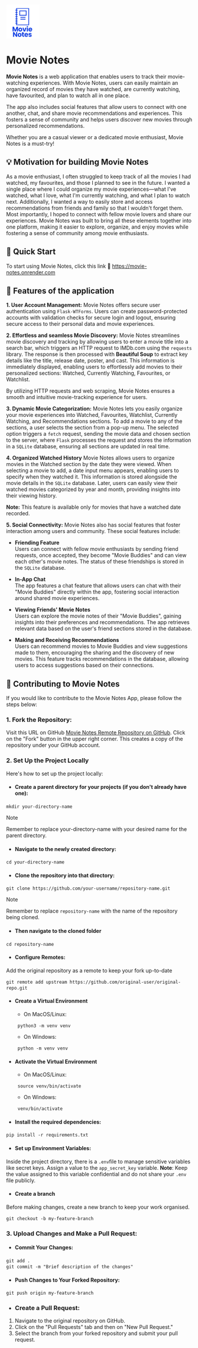 <img src="/static/Images/Movie Notes-logo/Movie Notes (4).png" alt="Movie Notes Logo, an illustration of a notebook" width="90" height="90">

# Movie Notes
**Movie Notes** is a web application that enables users to track their movie-watching experiences. With Movie Notes, users can easily maintain an organized record of movies they have watched, are currently watching, have favourited, and plan to watch all in one place.

The app also includes social features that allow users to connect with one another, chat, and share movie recommendations and experiences. This fosters a sense of community and helps users discover new movies through personalized recommendations.

Whether you are a casual viewer or a dedicated movie enthusiast, Movie Notes is a must-try!

## :bulb: Motivation for building Movie Notes
As a movie enthusiast, I often struggled to keep track of all the movies I had watched, my favourites, and those I planned to see in the future. I wanted a single place where I could organize my movie experiences—what I've watched, what I love, what I'm currently watching, and what I plan to watch next. Additionally, I wanted a way to easily store and access recommendations from friends and family so that I wouldn't forget them. Most importantly, I hoped to connect with fellow movie lovers and share our experiences. Movie Notes was built to bring all these elements together into one platform, making it easier to explore, organize, and enjoy movies while fostering a sense of community among movie enthusiasts.


## :rocket: Quick Start
To start using Movie Notes, click this link :link: https://movie-notes.onrender.com


## :open_book: Features of the application
**1. User Account Management:**
Movie Notes offers secure user authentication using `Flask-WTForms`. Users can create password-protected accounts with validation checks for secure login and logout, ensuring secure access to their personal data and movie experiences.

**2. Effortless and seamless Movie Discovery:**
Movie Notes streamlines movie discovery and tracking by allowing users to enter a movie title into a search bar, which triggers an HTTP request to IMDb.com using the `requests` library. The response is then processed with **Beautiful Soup** to extract key details like the title, release date, poster, and cast. This information is immediately displayed, enabling users to effortlessly add movies to their personalized sections: Watched, Currently Watching, Favourites, or Watchlist.

By utilizing HTTP requests and web scraping, Movie Notes ensures a smooth and intuitive movie-tracking experience for users.

**3. Dynamic Movie Categorization:**
Movie Notes lets you easily organize your movie experiences into Watched, Favourites, Watchlist, Currently Watching, and Recommendations sections. To add a movie to any of the sections, a user selects the section from a pop-up menu. The selected option triggers a `fetch` request, sending the movie data and chosen section to the server, where `Flask` processes the request and stores the information in a `SQLite` database, ensuring all sections are updated in real time.

**4. Organized Watched History**
Movie Notes allows users to organize movies in the Watched section by the date they were viewed. When selecting a movie to add, a date input menu appears, enabling users to specify when they watched it. This information is stored alongside the movie details in the `SQLite` database. Later, users can easily view their watched movies categorized by year and month, providing insights into their viewing history. 

**Note:** This feature is available only for movies that have a watched date recorded.

**5. Social Connectivity:**
Movie Notes also has social features that foster interaction among users and community. These social features include:
- **Friending Feature**  
  Users can connect with fellow movie enthusiasts by sending friend requests, once accepted, they become "Movie Buddies" and can view each other's movie notes. The status of these friendships is stored in the `SQLite` database.

- **In-App Chat**  
  The app features a chat feature that allows users can chat with their "Movie Buddies" directly within the app, fostering social interaction around shared movie experiences. 

- **Viewing Friends' Movie Notes**  
  Users can explore the movie notes of their "Movie Buddies", gaining insights into their preferences and recommendations. The app retrieves relevant data based on the user's friend sections stored in the database.

- **Making and Receiving Recommendations**  
  Users can recommend movies to Movie Buddies and view suggestions made to them, encouraging the sharing and the discovery of new movies. This feature tracks recommendations in the database, allowing users to access suggestions based on their connections.

## :handshake: Contributing to Movie Notes
If you would like to contribute to the Movie Notes App, please follow the steps below:
### 1. Fork the Repository:
Visit this URL on GitHub [Movie Notes Remote Repository on GitHub](https://github.com/norahariokot/movieNotes). Click on the "Fork" button in the upper right corner. This creates a copy of the repository under your GitHub account.

### 2. Set Up the Project Locally
Here's how to set up the project locally:

- #### Create a parent directory for your projects (if you don't already have one):
```
mkdir your-directory-name
```
> [!NOTE]
> Remember to replace your-directory-name with your desired name for the parent directory.

- #### Navigate to the newly created directory:
```
cd your-directory-name
```

- #### Clone the repository into that directory:
```
git clone https://github.com/your-username/repository-name.git
```
> [!NOTE]
> Remember to replace `repository-name` with the name of the repository being cloned.

- #### Then navigate to the cloned folder 
```
cd repository-name
```

- #### Configure Remotes:
Add the original repository as a remote to keep your fork up-to-date
```
git remote add upstream https://github.com/original-user/original-repo.git
```

- #### Create a Virtual Environment
  - On MacOS/Linux:
  ```
   python3 -m venv venv
  ```
  - On Windows:
  ```
   python -m venv venv
  ```
- #### Activate the Virtual Environment
  - On MacOS/Linux:
  ```
   source venv/bin/activate
  ```
  - On Windows:
  ```
   venv/bin/activate
  ```  

- #### Install the required dependencies:
```
pip install -r requirements.txt
```

- #### Set up Environment Variables:
Inside the project directory, there is a `.env`file to manage sensitive variables like secret keys. Assign a value to the `app_secret_key` variable. 
**Note**: Keep the value assigned to this variable confidential and do not share your `.env` file publicly.


- #### Create a branch
Before making changes, create a new branch to keep your work organised.
```
git checkout -b my-feature-branch
```

### 3. Upload Changes and Make a Pull Request:
- #### Commit Your Changes:
```
git add .
git commit -m "Brief description of the changes"
```

- #### Push Changes to Your Forked Repository:
```
git push origin my-feature-branch
```

- ### Create a Pull Request:
1. Navigate to the original repository on GitHub.
2. Click on the "Pull Requests" tab and then on "New Pull Request."
3. Select the branch from your forked repository and submit your pull request.





